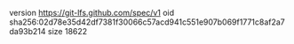 version https://git-lfs.github.com/spec/v1
oid sha256:02d78e35d42df7381f30066c57acd941c551e907b069f1771c8af2a7da93b214
size 18622

